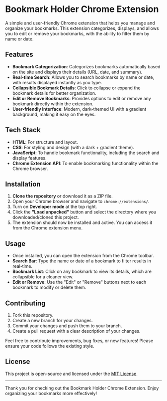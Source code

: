 # Bookmark Holder Chrome Extension

A simple and user-friendly Chrome extension that helps you manage and organize your bookmarks. This extension categorizes, displays, and allows you to edit or remove your bookmarks, with the ability to filter them by name or date.

## Features

- **Bookmark Categorization**: Categorizes bookmarks automatically based on the site and displays their details (URL, date, and summary).
- **Real-time Search**: Allows you to search bookmarks by name or date, with results displayed instantly as you type.
- **Collapsible Bookmark Details**: Click to collapse or expand the bookmark details for better organization.
- **Edit or Remove Bookmarks**: Provides options to edit or remove any bookmark directly within the extension.
- **User-friendly Interface**: Modern, dark-themed UI with a gradient background, making it easy on the eyes.

## Tech Stack

- **HTML**: For structure and layout.
- **CSS**: For styling and design (with a dark + gradient theme).
- **JavaScript**: To handle bookmark functionality, including the search and display features.
- **Chrome Extension API**: To enable bookmarking functionality within the Chrome browser.

## Installation

1. **Clone the repository** or download it as a ZIP file.
2. Open your Chrome browser and navigate to `chrome://extensions/`.
3. Turn on **Developer mode** at the top right.
4. Click the **"Load unpacked"** button and select the directory where you downloaded/cloned this project.
5. The extension should now be installed and active. You can access it from the Chrome extension menu.

## Usage

- Once installed, you can open the extension from the Chrome toolbar.
- **Search Bar**: Type the name or date of a bookmark to filter results in real-time.
- **Bookmark List**: Click on any bookmark to view its details, which are collapsible for a cleaner view.
- **Edit or Remove**: Use the "Edit" or "Remove" buttons next to each bookmark to modify or delete them.


## Contributing

1. Fork this repository.
2. Create a new branch for your changes.
3. Commit your changes and push them to your branch.
4. Create a pull request with a clear description of your changes.

Feel free to contribute improvements, bug fixes, or new features! Please ensure your code follows the existing style.

## License

This project is open-source and licensed under the [MIT License](LICENSE).

---

Thank you for checking out the Bookmark Holder Chrome Extension. Enjoy organizing your bookmarks more effectively!

